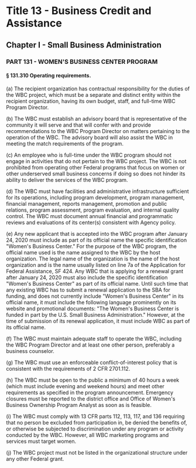 
# Title 13 - Business Credit and Assistance
## Chapter I - Small Business Administration
### PART 131 - WOMEN'S BUSINESS CENTER PROGRAM
#### § 131.310 Operating requirements.

(a) The recipient organization has contractual responsibility for the duties of the WBC project, which must be a separate and distinct entity within the recipient organization, having its own budget, staff, and full-time WBC Program Director.

(b) The WBC must establish an advisory board that is representative of the community it will serve and that will confer with and provide recommendations to the WBC Program Director on matters pertaining to the operation of the WBC. The advisory board will also assist the WBC in meeting the match requirements of the program.

(c) An employee who is full-time under the WBC program should not engage in activities that do not pertain to the WBC project. The WBC is not prohibited from operating other Federal programs that focus on women or other underserved small business concerns if doing so does not hinder its ability to deliver the services of the WBC program.

(d) The WBC must have facilities and administrative infrastructure sufficient for its operations, including program development, program management, financial management, reports management, promotion and public relations, program assessment, program evaluation, and internal quality control. The WBC must document annual financial and programmatic reviews and evaluations of its center(s) consistent with Agency policy.

(e) Any new applicant that is accepted into the WBC program after January 24, 2020 must include as part of its official name the specific identification "Women's Business Center." For the purpose of the WBC program, the official name used is the name assigned to the WBC by the host organization. The legal name of the organization is the name of the host organization and is the name usually listed on line 7a of the Application for Federal Assistance, SF 424. Any WBC that is applying for a renewal grant after January 24, 2020 must also include the specific identification "Women's Business Center" as part of its official name. Until such time that any existing WBC has to submit a renewal application to the SBA for funding, and does not currently include "Women's Business Center" in its official name, it must include the following language prominently on its website and promotional documents: "The Women's Business Center is funded in part by the U.S. Small Business Administration." However, at the time of submission of its renewal application, it must include WBC as part of its official name.

(f) The WBC must maintain adequate staff to operate the WBC, including the WBC Program Director and at least one other person, preferably a business counselor.

(g) The WBC must use an enforceable conflict-of-interest policy that is consistent with the requirements of 2 CFR 2701.112.

(h) The WBC must be open to the public a minimum of 40 hours a week (which must include evening and weekend hours) and meet other requirements as specified in the program announcement. Emergency closures must be reported to the district office and Office of Women's Business Ownership Program Analyst as soon as is feasible.

(i) The WBC must comply with 13 CFR parts 112, 113, 117, and 136 requiring that no person be excluded from participation in, be denied the benefits of, or otherwise be subjected to discrimination under any program or activity conducted by the WBC. However, all WBC marketing programs and services must target women.

(j) The WBC project must not be listed in the organizational structure under any other Federal grant.
